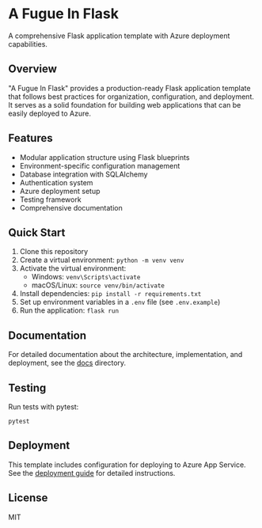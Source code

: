 # A Fugue In Flask

A comprehensive Flask application template with Azure deployment capabilities.

## Overview

"A Fugue In Flask" provides a production-ready Flask application template that follows best practices for organization, configuration, and deployment. It serves as a solid foundation for building web applications that can be easily deployed to Azure.

## Features

- Modular application structure using Flask blueprints
- Environment-specific configuration management
- Database integration with SQLAlchemy
- Authentication system
- Azure deployment setup
- Testing framework
- Comprehensive documentation

## Quick Start

1. Clone this repository
2. Create a virtual environment: `python -m venv venv`
3. Activate the virtual environment:
   - Windows: `venv\Scripts\activate`
   - macOS/Linux: `source venv/bin/activate`
4. Install dependencies: `pip install -r requirements.txt`
5. Set up environment variables in a `.env` file (see `.env.example`)
6. Run the application: `flask run`

## Documentation

For detailed documentation about the architecture, implementation, and deployment, see the [docs](./docs) directory.

## Testing

Run tests with pytest:

```
pytest
```

## Deployment

This template includes configuration for deploying to Azure App Service. See the [deployment guide](./docs/deployment.md) for detailed instructions.

## License

MIT